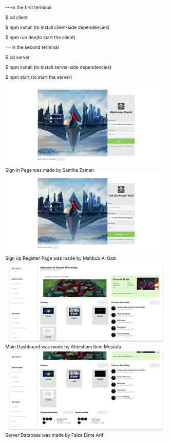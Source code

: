 ---In the first terminal

$ cd client

$ npm install (to install client-side dependencies)

$ npm run dev(to start the client)

---In the second terminal

$ cd server

$ npm install (to install server-side dependencies)

$ npm start (to start the server)

![Sign in Page was made by Samiha Zaman](https://github.com/Ahtesham-Ibne-Mostafa/University_Students_Information_and_Communication_System/blob/main/React/client_v2/src/Assets/1.png)Sign in Page was made by Samiha Zaman
![Sign up Register Page was made by Mahbub Al Gazi](https://github.com/Ahtesham-Ibne-Mostafa/University_Students_Information_and_Communication_System/blob/main/React/client_v2/src/Assets/2.png)Sign up Register Page was made by Mahbub Al Gazi
![Main Dashboard was made by Ahtesham Ibne Mostafa](https://github.com/Ahtesham-Ibne-Mostafa/University_Students_Information_and_Communication_System/blob/main/React/client_v2/src/Assets/3.png)Main Dashboard was made by Ahtesham Ibne Mostafa
![Server Database was made by Faiza Binte Arif](https://github.com/Ahtesham-Ibne-Mostafa/University_Students_Information_and_Communication_System/blob/main/React/client_v2/src/Assets/4.png)Server Database was made by Faiza Binte Arif

